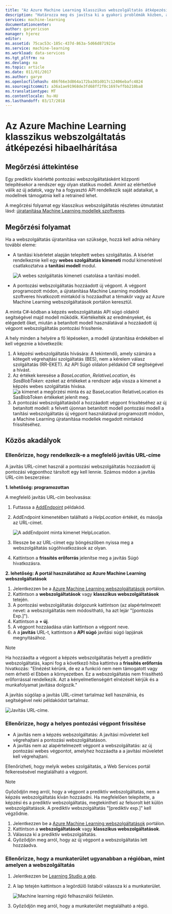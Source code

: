 ```yaml
---
title: "Az Azure Machine Learning klasszikus webszolgáltatás átképezési hibaelhárítása |} Microsoft Docs"
description: "Határozza meg és javítsa ki a gyakori problémák közben, amikor az Azure Machine Learning webszolgáltatás van mind a modellben."
services: machine-learning
documentationcenter: 
author: garyericson
manager: hjerez
editor: 
ms.assetid: 75cac53c-185c-437d-863a-5d66d871921e
ms.service: machine-learning
ms.workload: data-services
ms.tgt_pltfrm: na
ms.devlang: na
ms.topic: article
ms.date: 011/01/2017
ms.author: garye
ms.openlocfilehash: 486f66e3d864a172ba301d017c12406ebafc4824
ms.sourcegitcommit: a36a1ae91968de3fd68ff2f0c1697effbb210ba8
ms.translationtype: MT
ms.contentlocale: hu-HU
ms.lasthandoff: 03/17/2018
---
```

# <a name="troubleshooting-the-retraining-of-an-azure-machine-learning-classic-web-service"></a>Az Azure Machine Learning klasszikus webszolgáltatás átképezési hibaelhárítása
## <a name="retraining-overview"></a>Megőrzési áttekintése
Egy prediktív kísérletté pontozási webszolgáltatásként központi telepítésekor a rendszer egy olyan statikus modell. Amint az elérhetővé válik az új adatok, vagy ha a fogyasztó API rendelkezik saját adataikat, a modellnek támogatnia kell a retrained lehet. 

A megőrzési folyamat egy klasszikus webszolgáltatás részletes útmutatást lásd: [újratanítása Machine Learning modellek szoftveres](retrain-models-programmatically.md).

## <a name="retraining-process"></a>Megőrzési folyamat
Ha a webszolgáltatás újratanítása van szüksége, hozzá kell adnia néhány további eleme:

* A tanítási kísérletet alapján telepített webes szolgáltatás. A kísérlet rendelkeznie kell egy **webes szolgáltatás kimeneti** modul kimenetével csatlakoztatva a **tanítási modell** modul.  
  
    ![A webes szolgáltatás kimeneti csatolása a tanítási modell.][image1]
* A pontozási webszolgáltatás hozzáadott új végpont.  A végpont programozott módon, a újratanítása Machine Learning modellek szoftveres hivatkozott mintakód is hozzáadhat a témakör vagy az Azure Machine Learning webszolgáltatások portálon keresztül.

A minta C#-kódban a képzés webszolgáltatás API súgó oldalról segítségével majd modell működik. Kiértékelték az eredményeket, és elégedett őket, miután a betanított modell használatával a hozzáadott új végpont webszolgáltatás pontozási frissítenie.

A hely minden a helyére a fő lépéseken, a modell újratanítása érdekében el kell végeznie a következők:

1. A képzési webszolgáltatás hívására: A tekintendő, amely számára a kötegelt végrehajtási szolgáltatás (BES), nem a kérelem válasz szolgáltatás (RR-EKET). Az API Súgó oldalon példakód C# segítségével a hívást. 
2. Az értékek keresése a *BaseLocation*, *RelativeLocation*, és *SasBlobToken*: ezeket az értékeket a rendszer adja vissza a kimenet a képzés webes szolgáltatás hívása. 
   ![a kimenet a megőrzési minta és az BaseLocation RelativeLocation és SasBlobToken értékeket jelenít meg.][image6]
3. A pontozási webszolgáltatásból a hozzáadott végpont frissítéséhez az új betanított modell: a felvett újonnan betanított modell pontozási modell a tanítási webszolgáltatás új végpont használatával programozott módon, a Machine Learning újratanítása modellek megadott mintakód frissítéséhez.

## <a name="common-obstacles"></a>Közös akadályok
### <a name="check-to-see-if-you-have-the-correct-patch-url"></a>Ellenőrizze, hogy rendelkezik-e a megfelelő javítás URL-címe
A javítás URL-címet használ a pontozási webszolgáltatás hozzáadott új pontozási végponthoz társított egy kell lennie. Számos módon a javítás URL-cím beszerzése:

**1. lehetőség: programozottan**

A megfelelő javítás URL-cím beolvasása:

1. Futtassa a [AddEndpoint](https://github.com/raymondlaghaeian/AML_EndpointMgmt/blob/master/Program.cs) példakód.
2. AddEndpoint kimenetében található a *HelpLocation* értékét, és másolja az URL-címet.
   
   ![A addEndpoint minta kimenet HelpLocation.][image2]
3. Illessze be az URL-címet egy böngészőben nyissa meg a webszolgáltatás súgóhivatkozások az olyan.
4. Kattintson a **frissítés erőforrás** jelenítse meg a javítás Súgó hivatkozásra.

**2. lehetőség: A portál használatához az Azure Machine Learning webszolgáltatások**

1. Jelentkezzen be a [Azure Machine Learning webszolgáltatások](https://services.azureml.net/) portálon.
2. Kattintson a **webszolgáltatások** vagy **klasszikus webszolgáltatások** tetején.
4. A pontozási webszolgáltatás dolgozunk kattintson (az alapértelmezett nevet: a webszolgáltatás nem módosítható, ha azt lejár "[pontozás Exp.]").
5. Kattintson a **+ új**.
6. A végpont hozzáadása után kattintson a végpont neve.
7. A a **javítás** URL-t, kattintson a **API súgó** javítási súgó lapjának megnyitásához.

> [!NOTE]
> Ha hozzáadta a végpont a képzés webszolgáltatás helyett a prediktív webszolgáltatás, kapni fog a következő hiba kattintva a **frissítés erőforrás** hivatkozás: "Elnézést kérünk, de ez a funkció nem nem támogatott vagy nem érhető el Ebben a környezetben. Ez a webszolgáltatás nem frissíthető erőforrással rendelkezik. Azt a kényelmetlenségért elnézését kérjük és a munkafolyamat javítása dolgozik."
> 
> 

A javítás súgólap a javítás URL-címet tartalmaz kell használnia, és segítségével neki példakódot tartalmaz.

![Javítás URL-címe.][image5]

### <a name="check-to-see-that-you-are-updating-the-correct-scoring-endpoint"></a>Ellenőrizze, hogy a helyes pontozási végpont frissítése
* A javítás nem a képzés webszolgáltatás: A javítási műveletet kell végrehajtani a pontozási webszolgáltatáson.
* A javítás nem az alapértelmezett végpont a webszolgáltatás: az új pontozási webes végpontot, amelyhez hozzáadta a a javítási műveletet kell végrehajtani.

Ellenőrizheti, hogy melyik webes szolgáltatás, a Web Services portál felkeresésével megtalálható a végpont. 

> [!NOTE]
> Győződjön meg arról, hogy a végpont a prediktív webszolgáltatás, nem a képzés webszolgáltatás kíván hozzáadni. Ha megfelelően telepítette, a képzési és a prediktív webszolgáltatás, megtekintheti az felsorolt két külön webszolgáltatások. A prediktív webszolgáltatás "[prediktív exp.]" kell végződnie.
> 
> 

1. Jelentkezzen be a [Azure Machine Learning webszolgáltatások](https://services.azureml.net/) portálon.
2. Kattintson a **webszolgáltatások** vagy **klasszikus webszolgáltatások**.
3. Válassza ki a prediktív webszolgáltatás.
4. Győződjön meg arról, hogy az új végpont a webszolgáltatás lett hozzáadva.

### <a name="check-that-your-workspace-is-in-the-same-region-as-the-web-service"></a>Ellenőrizze, hogy a munkaterület ugyanabban a régióban, mint amelyen a webszolgáltatás
1. Jelentkezzen be [Learning Studio a gép](https://studio.azureml.net/).
2. A lap tetején kattintson a legördülő listából válassza ki a munkaterület.

   ![Machine learning régió felhasználói felületén.][image4]

3. Győződjön meg arról, hogy a munkaterület megtalálható a régió.

<!-- Image Links -->

[image1]: ./media/troubleshooting-retraining-a-model/ml-studio-tm-connnected-to-web-service-out.png
[image2]: ./media/troubleshooting-retraining-a-model/addEndpoint-output.png
[image3]: ./media/troubleshooting-retraining-a-model/azure-portal-update-resource.png
[image4]: ./media/troubleshooting-retraining-a-model/check-workspace-region.png
[image5]: ./media/troubleshooting-retraining-a-model/ml-help-page-patch-url.png
[image6]: ./media/troubleshooting-retraining-a-model/retraining-output.png
[image7]: ./media/troubleshooting-retraining-a-model/web-services-tab.png
